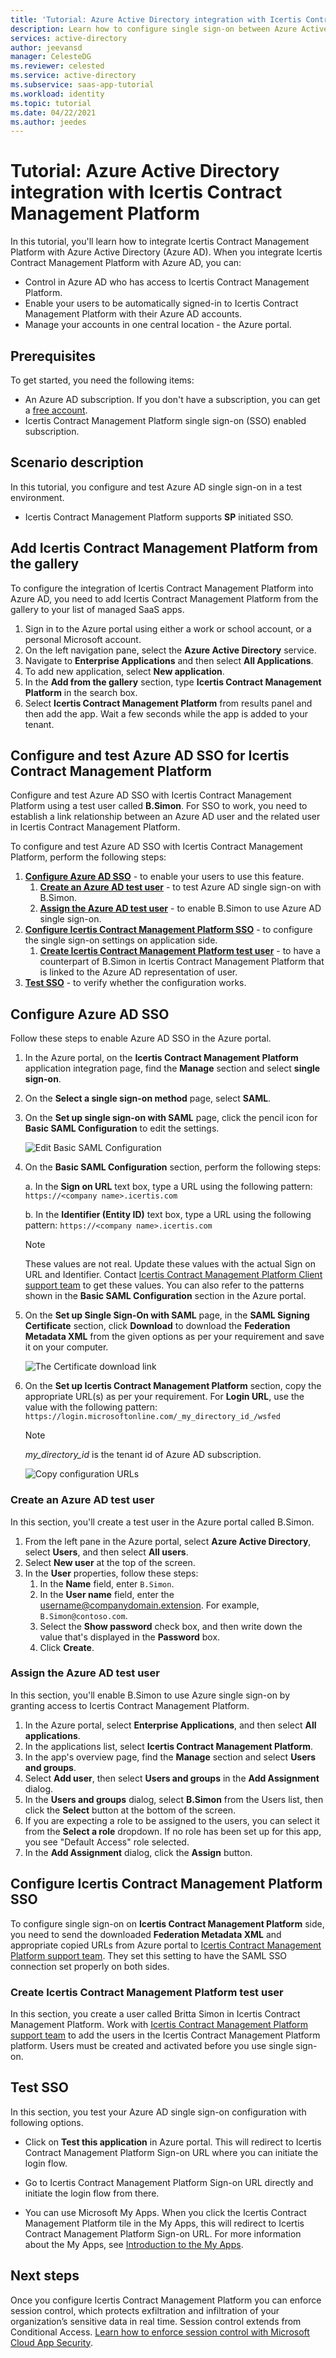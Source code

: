 ```yaml
---
title: 'Tutorial: Azure Active Directory integration with Icertis Contract Management Platform | Microsoft Docs'
description: Learn how to configure single sign-on between Azure Active Directory and Icertis Contract Management Platform.
services: active-directory
author: jeevansd
manager: CelesteDG
ms.reviewer: celested
ms.service: active-directory
ms.subservice: saas-app-tutorial
ms.workload: identity
ms.topic: tutorial
ms.date: 04/22/2021
ms.author: jeedes
---
```

# Tutorial: Azure Active Directory integration with Icertis Contract Management Platform

In this tutorial, you'll learn how to integrate Icertis Contract Management Platform with Azure Active Directory (Azure AD). When you integrate Icertis Contract Management Platform with Azure AD, you can:

* Control in Azure AD who has access to Icertis Contract Management Platform.
* Enable your users to be automatically signed-in to Icertis Contract Management Platform with their Azure AD accounts.
* Manage your accounts in one central location - the Azure portal.

## Prerequisites

To get started, you need the following items:

* An Azure AD subscription. If you don't have a subscription, you can get a [free account](https://azure.microsoft.com/free/).
* Icertis Contract Management Platform single sign-on (SSO) enabled subscription.

## Scenario description

In this tutorial, you configure and test Azure AD single sign-on in a test environment.

* Icertis Contract Management Platform supports **SP** initiated SSO.

## Add Icertis Contract Management Platform from the gallery

To configure the integration of Icertis Contract Management Platform into Azure AD, you need to add Icertis Contract Management Platform from the gallery to your list of managed SaaS apps.

1. Sign in to the Azure portal using either a work or school account, or a personal Microsoft account.
1. On the left navigation pane, select the **Azure Active Directory** service.
1. Navigate to **Enterprise Applications** and then select **All Applications**.
1. To add new application, select **New application**.
1. In the **Add from the gallery** section, type **Icertis Contract Management Platform** in the search box.
1. Select **Icertis Contract Management Platform** from results panel and then add the app. Wait a few seconds while the app is added to your tenant.

## Configure and test Azure AD SSO for Icertis Contract Management Platform

Configure and test Azure AD SSO with Icertis Contract Management Platform using a test user called **B.Simon**. For SSO to work, you need to establish a link relationship between an Azure AD user and the related user in Icertis Contract Management Platform.

To configure and test Azure AD SSO with Icertis Contract Management Platform, perform the following steps:

1. **[Configure Azure AD SSO](#configure-azure-ad-sso)** - to enable your users to use this feature.
    1. **[Create an Azure AD test user](#create-an-azure-ad-test-user)** - to test Azure AD single sign-on with B.Simon.
    1. **[Assign the Azure AD test user](#assign-the-azure-ad-test-user)** - to enable B.Simon to use Azure AD single sign-on.
1. **[Configure Icertis Contract Management Platform SSO](#configure-icertis-contract-management-platform-sso)** - to configure the single sign-on settings on application side.
    1. **[Create Icertis Contract Management Platform test user](#create-icertis-contract-management-platform-test-user)** - to have a counterpart of B.Simon in Icertis Contract Management Platform that is linked to the Azure AD representation of user.
1. **[Test SSO](#test-sso)** - to verify whether the configuration works.

## Configure Azure AD SSO

Follow these steps to enable Azure AD SSO in the Azure portal.

1. In the Azure portal, on the **Icertis Contract Management Platform** application integration page, find the **Manage** section and select **single sign-on**.
1. On the **Select a single sign-on method** page, select **SAML**.
1. On the **Set up single sign-on with SAML** page, click the pencil icon for **Basic SAML Configuration** to edit the settings.

   ![Edit Basic SAML Configuration](common/edit-urls.png)

4. On the **Basic SAML Configuration** section, perform the following steps:

	a. In the **Sign on URL** text box, type a URL using the following pattern:
    `https://<company name>.icertis.com`

    b. In the **Identifier (Entity ID)** text box, type a URL using the following pattern:
    `https://<company name>.icertis.com`

	> [!NOTE]
	> These values are not real. Update these values with the actual Sign on URL and Identifier. Contact [Icertis Contract Management Platform Client support team](https://www.icertis.com/company/contact/) to get these values. You can also refer to the patterns shown in the **Basic SAML Configuration** section in the Azure portal.

5. On the **Set up Single Sign-On with SAML** page, in the **SAML Signing Certificate** section, click **Download** to download the **Federation Metadata XML** from the given options as per your requirement and save it on your computer.

	![The Certificate download link](common/metadataxml.png)

6. On the **Set up Icertis Contract Management Platform** section, copy the appropriate URL(s) as per your requirement. For **Login URL**, use the value with the following pattern: `https://login.microsoftonline.com/_my_directory_id_/wsfed`

    > [!Note]
    > _my_directory_id_ is the tenant id of Azure AD subscription.

	![Copy configuration URLs](media/icertisicm-tutorial/configurls.png)

### Create an Azure AD test user

In this section, you'll create a test user in the Azure portal called B.Simon.

1. From the left pane in the Azure portal, select **Azure Active Directory**, select **Users**, and then select **All users**.
1. Select **New user** at the top of the screen.
1. In the **User** properties, follow these steps:
   1. In the **Name** field, enter `B.Simon`.  
   1. In the **User name** field, enter the username@companydomain.extension. For example, `B.Simon@contoso.com`.
   1. Select the **Show password** check box, and then write down the value that's displayed in the **Password** box.
   1. Click **Create**.

### Assign the Azure AD test user

In this section, you'll enable B.Simon to use Azure single sign-on by granting access to Icertis Contract Management Platform.

1. In the Azure portal, select **Enterprise Applications**, and then select **All applications**.
1. In the applications list, select **Icertis Contract Management Platform**.
1. In the app's overview page, find the **Manage** section and select **Users and groups**.
1. Select **Add user**, then select **Users and groups** in the **Add Assignment** dialog.
1. In the **Users and groups** dialog, select **B.Simon** from the Users list, then click the **Select** button at the bottom of the screen.
1. If you are expecting a role to be assigned to the users, you can select it from the **Select a role** dropdown. If no role has been set up for this app, you see "Default Access" role selected.
1. In the **Add Assignment** dialog, click the **Assign** button.

## Configure Icertis Contract Management Platform SSO

To configure single sign-on on **Icertis Contract Management Platform** side, you need to send the downloaded **Federation Metadata XML** and appropriate copied URLs from Azure portal to [Icertis Contract Management Platform support team](https://www.icertis.com/company/contact/). They set this setting to have the SAML SSO connection set properly on both sides.

### Create Icertis Contract Management Platform test user

In this section, you create a user called Britta Simon in Icertis Contract Management Platform. Work with [Icertis Contract Management Platform support team](https://www.icertis.com/company/contact/) to add the users in the Icertis Contract Management Platform platform. Users must be created and activated before you use single sign-on.

## Test SSO

In this section, you test your Azure AD single sign-on configuration with following options. 

* Click on **Test this application** in Azure portal. This will redirect to Icertis Contract Management Platform Sign-on URL where you can initiate the login flow. 

* Go to Icertis Contract Management Platform Sign-on URL directly and initiate the login flow from there.

* You can use Microsoft My Apps. When you click the Icertis Contract Management Platform tile in the My Apps, this will redirect to Icertis Contract Management Platform Sign-on URL. For more information about the My Apps, see [Introduction to the My Apps](../user-help/my-apps-portal-end-user-access.md).

## Next steps

Once you configure Icertis Contract Management Platform you can enforce session control, which protects exfiltration and infiltration of your organization’s sensitive data in real time. Session control extends from Conditional Access. [Learn how to enforce session control with Microsoft Cloud App Security](/cloud-app-security/proxy-deployment-any-app).
